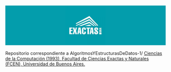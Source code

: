 ![Logo](Logo.png)

Repositorio correspondiente a AlgoritmosYEstructurasDeDatos-1/ [Ciencias de la Computación (1993), Facultad de Ciencias Exactas y Naturales (FCEN), Universidad de Buenos Aires.
](https://computacion.dc.uba.ar/plan-de-estudios-1993/)
